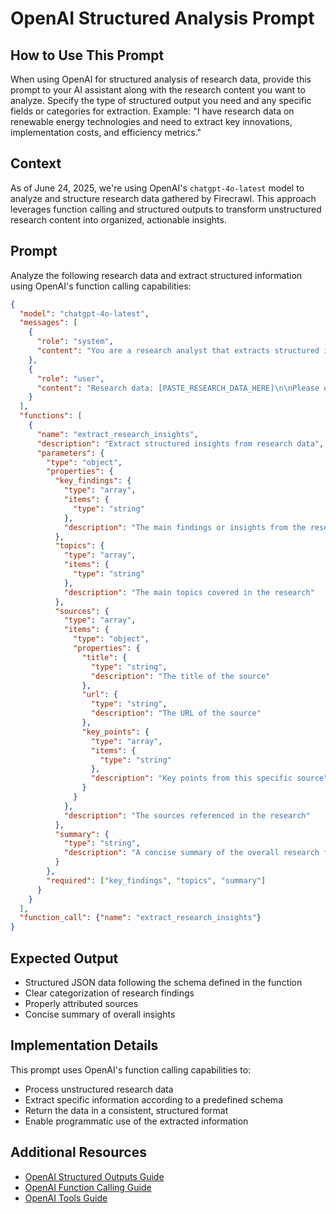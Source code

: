 # OpenAI Structured Analysis Prompt

## How to Use This Prompt
When using OpenAI for structured analysis of research data, provide this prompt to your AI assistant along with the research content you want to analyze. Specify the type of structured output you need and any specific fields or categories for extraction. Example: "I have research data on renewable energy technologies and need to extract key innovations, implementation costs, and efficiency metrics."

## Context
As of June 24, 2025, we're using OpenAI's `chatgpt-4o-latest` model to analyze and structure research data gathered by Firecrawl. This approach leverages function calling and structured outputs to transform unstructured research content into organized, actionable insights.

## Prompt
Analyze the following research data and extract structured information using OpenAI's function calling capabilities:

```json
{
  "model": "chatgpt-4o-latest",
  "messages": [
    {
      "role": "system",
      "content": "You are a research analyst that extracts structured information from research data. Analyze the content thoroughly and extract the requested information."
    },
    {
      "role": "user",
      "content": "Research data: [PASTE_RESEARCH_DATA_HERE]\n\nPlease extract structured information according to the schema."
    }
  ],
  "functions": [
    {
      "name": "extract_research_insights",
      "description": "Extract structured insights from research data",
      "parameters": {
        "type": "object",
        "properties": {
          "key_findings": {
            "type": "array",
            "items": {
              "type": "string"
            },
            "description": "The main findings or insights from the research"
          },
          "topics": {
            "type": "array",
            "items": {
              "type": "string"
            },
            "description": "The main topics covered in the research"
          },
          "sources": {
            "type": "array",
            "items": {
              "type": "object",
              "properties": {
                "title": {
                  "type": "string",
                  "description": "The title of the source"
                },
                "url": {
                  "type": "string",
                  "description": "The URL of the source"
                },
                "key_points": {
                  "type": "array",
                  "items": {
                    "type": "string"
                  },
                  "description": "Key points from this specific source"
                }
              }
            },
            "description": "The sources referenced in the research"
          },
          "summary": {
            "type": "string",
            "description": "A concise summary of the overall research findings"
          }
        },
        "required": ["key_findings", "topics", "summary"]
      }
    }
  ],
  "function_call": {"name": "extract_research_insights"}
}
```

## Expected Output
- Structured JSON data following the schema defined in the function
- Clear categorization of research findings
- Properly attributed sources
- Concise summary of overall insights

## Implementation Details
This prompt uses OpenAI's function calling capabilities to:
- Process unstructured research data
- Extract specific information according to a predefined schema
- Return the data in a consistent, structured format
- Enable programmatic use of the extracted information

## Additional Resources
- [OpenAI Structured Outputs Guide](https://platform.openai.com/docs/guides/structured-outputs)
- [OpenAI Function Calling Guide](https://platform.openai.com/docs/guides/function-calling)
- [OpenAI Tools Guide](https://platform.openai.com/docs/guides/tools)
